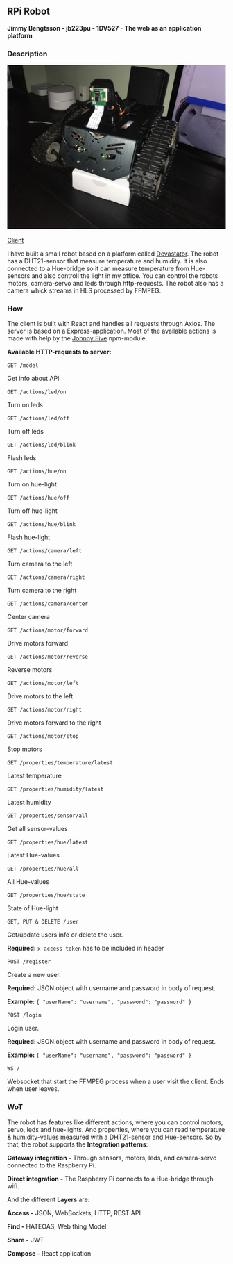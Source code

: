 ## RPi Robot

**Jimmy Bengtsson - jb223pu - 1DV527 - The web as an application platform**

### Description

![Robot](./img/robot.JPG)

[Client](http://109.228.145.167:5000)

I have built a small robot based on a platform called [Devastator](https://www.dfrobot.com/product-1477.html).
The robot has a DHT21-sensor that measure temperature and humidity. It is also connected to a Hue-bridge so it can measure temperature from Hue-sensors and also controll the light in my office.
You can control the robots motors, camera-servo and leds through http-requests. The robot also has a camera whick streams in HLS processed by FFMPEG.

### How

The client is built with React and handles all requests through Axios.
The server is based on a Express-application. Most of the available actions is made with help by the [Johnny Five](http://johnny-five.io) npm-module.

**Available HTTP-requests to server:**

```
GET /model
```
Get info about API

```
GET /actions/led/on
```
Turn on leds
```
GET /actions/led/off
```
Turn off leds
```
GET /actions/led/blink
```
Flash leds
```
GET /actions/hue/on
```
Turn on hue-light
```
GET /actions/hue/off
```
Turn off hue-light
```
GET /actions/hue/blink
```
Flash hue-light
```
GET /actions/camera/left
```
Turn camera to the left
```
GET /actions/camera/right
```
Turn camera to the right
```
GET /actions/camera/center
```
Center camera
```
GET /actions/motor/forward
```
Drive motors forward
```
GET /actions/motor/reverse
```
Reverse motors
```
GET /actions/motor/left
```
Drive motors to the left
```
GET /actions/motor/right
```
Drive motors forward to the right
```
GET /actions/motor/stop
```
Stop motors
```
GET /properties/temperature/latest
```
Latest temperature
```
GET /properties/humidity/latest
```
Latest humidity
```
GET /properties/sensor/all
```
Get all sensor-values
```
GET /properties/hue/latest
```
Latest Hue-values
```
GET /properties/hue/all
```
All Hue-values
```
GET /properties/hue/state
```
State of Hue-light

```
GET, PUT & DELETE /user
```
Get/update users info or delete the user.

**Required:** `x-access-token` has to be included in header

```
POST /register
```
Create a new user.

**Required:** JSON.object with username and password in body of request.

**Example:** `{
        "userName": "username",
        "password": "password"
    }`

```
POST /login
```
Login user.

**Required:** JSON.object with username and password in body of request.

**Example:** `{
        "userName": "username",
        "password": "password"
    }`
    
```
WS /
```
Websocket that start the FFMPEG process when a user visit the client. Ends when user leaves.

### WoT

The robot has features like different actions, where you can control motors, servo, leds and hue-lights. And properties, where you can read temperature & humidity-values measured with a DHT21-sensor and Hue-sensors.
So by that, the robot supports the **Integration patterns**:

**Gateway integration -** Through sensors, motors, leds, and camera-servo connected to the Raspberry Pi.

**Direct integration -** The Raspberry Pi connects to a Hue-bridge through wifi.

And the different **Layers** are:

**Access -** JSON, WebSockets, HTTP, REST API

**Find -** HATEOAS, Web thing Model

**Share -** JWT

**Compose -** React application